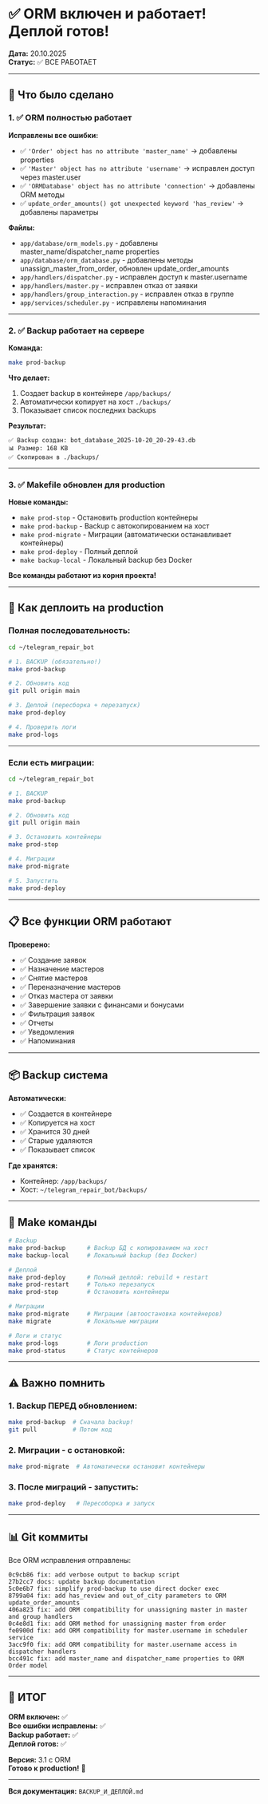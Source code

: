 # ✅ ORM включен и работает! Деплой готов!

**Дата:** 20.10.2025  
**Статус:** ✅ ВСЕ РАБОТАЕТ

---

## 🎉 Что было сделано

### 1. ✅ ORM полностью работает

**Исправлены все ошибки:**
- ✅ `'Order' object has no attribute 'master_name'` → добавлены properties
- ✅ `'Master' object has no attribute 'username'` → исправлен доступ через master.user
- ✅ `'ORMDatabase' object has no attribute 'connection'` → добавлены ORM методы
- ✅ `update_order_amounts() got unexpected keyword 'has_review'` → добавлены параметры

**Файлы:**
- `app/database/orm_models.py` - добавлены master_name/dispatcher_name properties
- `app/database/orm_database.py` - добавлены методы unassign_master_from_order, обновлен update_order_amounts
- `app/handlers/dispatcher.py` - исправлен доступ к master.username
- `app/handlers/master.py` - исправлен отказ от заявки
- `app/handlers/group_interaction.py` - исправлен отказ в группе
- `app/services/scheduler.py` - исправлены напоминания

---

### 2. ✅ Backup работает на сервере

**Команда:**
```bash
make prod-backup
```

**Что делает:**
1. Создает backup в контейнере `/app/backups/`
2. Автоматически копирует на хост `./backups/`
3. Показывает список последних backups

**Результат:**
```
✅ Backup создан: bot_database_2025-10-20_20-29-43.db
📊 Размер: 168 KB
✅ Скопирован в ./backups/
```

---

### 3. ✅ Makefile обновлен для production

**Новые команды:**
- `make prod-stop` - Остановить production контейнеры
- `make prod-backup` - Backup с автокопированием на хост
- `make prod-migrate` - Миграции (автоматически останавливает контейнеры)
- `make prod-deploy` - Полный деплой
- `make backup-local` - Локальный backup без Docker

**Все команды работают из корня проекта!**

---

## 🚀 Как деплоить на production

### Полная последовательность:

```bash
cd ~/telegram_repair_bot

# 1. BACKUP (обязательно!)
make prod-backup

# 2. Обновить код
git pull origin main

# 3. Деплой (пересборка + перезапуск)
make prod-deploy

# 4. Проверить логи
make prod-logs
```

---

### Если есть миграции:

```bash
cd ~/telegram_repair_bot

# 1. BACKUP
make prod-backup

# 2. Обновить код
git pull origin main

# 3. Остановить контейнеры
make prod-stop

# 4. Миграции
make prod-migrate

# 5. Запустить
make prod-deploy
```

---

## 📋 Все функции ORM работают

**Проверено:**
- ✅ Создание заявок
- ✅ Назначение мастеров
- ✅ Снятие мастеров
- ✅ Переназначение мастеров
- ✅ Отказ мастера от заявки
- ✅ Завершение заявки с финансами и бонусами
- ✅ Фильтрация заявок
- ✅ Отчеты
- ✅ Уведомления
- ✅ Напоминания

---

## 📦 Backup система

**Автоматически:**
- ✅ Создается в контейнере
- ✅ Копируется на хост
- ✅ Хранится 30 дней
- ✅ Старые удаляются
- ✅ Показывает список

**Где хранятся:**
- Контейнер: `/app/backups/`
- Хост: `~/telegram_repair_bot/backups/`

---

## 🎯 Make команды

```bash
# Backup
make prod-backup      # Backup БД с копированием на хост
make backup-local     # Локальный backup (без Docker)

# Деплой
make prod-deploy      # Полный деплой: rebuild + restart
make prod-restart     # Только перезапуск
make prod-stop        # Остановить контейнеры

# Миграции
make prod-migrate     # Миграции (автоостановка контейнеров)
make migrate          # Локальные миграции

# Логи и статус
make prod-logs        # Логи production
make prod-status      # Статус контейнеров
```

---

## ⚠️ Важно помнить

### 1. Backup ПЕРЕД обновлением:
```bash
make prod-backup  # Сначала backup!
git pull          # Потом код
```

### 2. Миграции - с остановкой:
```bash
make prod-migrate  # Автоматически остановит контейнеры
```

### 3. После миграций - запустить:
```bash
make prod-deploy   # Пересоборка и запуск
```

---

## 📊 Git коммиты

Все ORM исправления отправлены:
```
0c9cb86 fix: add verbose output to backup script
27b2cc7 docs: update backup documentation
5c0e6b7 fix: simplify prod-backup to use direct docker exec
8799a04 fix: add has_review and out_of_city parameters to ORM update_order_amounts
406a823 fix: add ORM compatibility for unassigning master in master and group handlers
0c4e8d1 fix: add ORM method for unassigning master from order
fe0900d fix: add ORM compatibility for master.username in scheduler service
3acc9f0 fix: add ORM compatibility for master.username access in dispatcher handlers
bcc491c fix: add master_name and dispatcher_name properties to ORM Order model
```

---

## 🎉 ИТОГ

**ORM включен:** ✅  
**Все ошибки исправлены:** ✅  
**Backup работает:** ✅  
**Деплой готов:** ✅  

**Версия:** 3.1 с ORM  
**Готово к production!** 🚀

---

**Вся документация:** `BACKUP_И_ДЕПЛОЙ.md`

